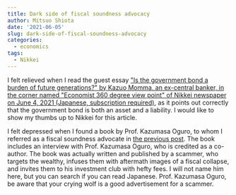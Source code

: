 ```yaml
---
title: Dark side of fiscal soundness advocacy
author: Mitsuo Shiota
date: '2021-06-05'
slug: dark-side-of-fiscal-soundness-advocacy
categories:
  - economics
tags:
  - Nikkei
---
```


I felt relieved when I read the guest essay ["Is the government bond a burden of future generations?" by Kazuo Momma, an ex-central banker, in the corner named "Economist 360 degree view point" of Nikkei newspaper on June 4, 2021 (Japanese, subscription required)](https://www.nikkei.com/article/DGXZQOCD286WU0Y1A520C2000000/), as it points out correctly that the government bond is both an asset and a liability. I would like to show my thumbs up to Nikkei for this article.

I felt depressed when I found a book by Prof. Kazumasa Oguro, to whom I referred as a fiscal soundness advocate in [the previous post](https://mitsuoxv.rbind.io/2021/05/19/don-t-be-afraid-of-negative-real-interest-rates-by-inflation/). The book includes an interview with Prof. Kazumasa Oguro, who is credited as a co-author. The book was actually written and published by a scammer, who targets the wealthy, infuses them with aftermath images of a fiscal collapse, and invites them to his investment club with hefty fees. I will not name him here, but you can search if you can read Japanese. Prof. Kazumasa Oguro, be aware that your crying wolf is a good advertisement for a scammer.
